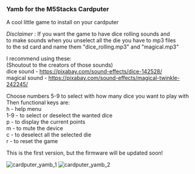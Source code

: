 ### Yamb for the M5Stacks Cardputer

A cool little game to install on your cardputer <br />

*Disclaimer* : If you want the game to have dice rolling sounds and <br />
to make sounds when you unselect all the die you have to mp3 files <br />
to the sd card and name them "dice_rolling.mp3" and "magical.mp3" <br />

I recommend using these: <br />
(Shoutout to the creators of those sounds) <br />
dice sound - https://pixabay.com/sound-effects/dice-142528/ <br />
magical sound - https://pixabay.com/sound-effects/magical-twinkle-242245/ <br />

Choose numbers 5-9 to select with how many dice you want to play with <br />
Then functional keys are:<br />
h - help menu<br />
1-9 - to select or deselect the wanted dice<br />
p - to display the current points<br />
m - to mute the device<br />
c - to deselect all the selected die <br />
r - to reset the game<br />

This is the first version, but the firmware will be updated soon!<br />

![cardputer_yamb_1](https://github.com/user-attachments/assets/eee00e69-acd5-4cd2-8d2a-dd978b04872f)
![cardputer_yamb_2](https://github.com/user-attachments/assets/3567ec01-8f6c-4e59-bddd-d77e4158d5f2)
